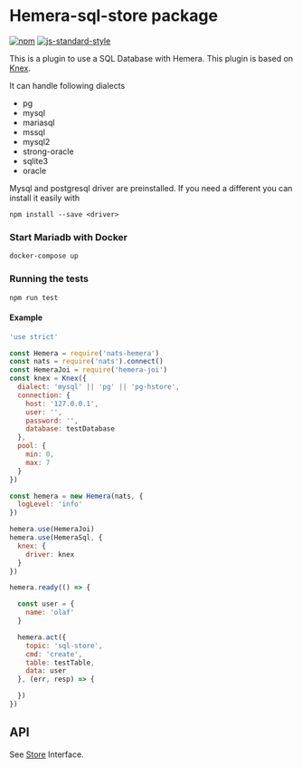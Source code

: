# Hemera-sql-store package

[![npm](https://img.shields.io/npm/v/hemera-sql-store.svg?maxAge=3600)](https://www.npmjs.com/package/hemera-sql-store)
[![js-standard-style](https://img.shields.io/badge/code%20style-standard-brightgreen.svg)](http://standardjs.com)

This is a plugin to use a SQL Database with Hemera.
This plugin is based on [Knex](http://knexjs.org/).

It can handle following dialects

- pg
- mysql
- mariasql
- mssql
- mysql2
- strong-oracle
- sqlite3
- oracle

Mysql and postgresql driver are preinstalled. If you need a different you can install it easily with
```
npm install --save <driver>
```

### Start Mariadb with Docker

```
docker-compose up
```

### Running the tests

```
npm run test
```

#### Example

```js
'use strict'

const Hemera = require('nats-hemera')
const nats = require('nats').connect()
const HemeraJoi = require('hemera-joi')
const knex = Knex({
  dialect: 'mysql' || 'pg' || 'pg-hstore',
  connection: {
    host: '127.0.0.1',
    user: '',
    password: '',
    database: testDatabase
  },
  pool: {
    min: 0,
    max: 7
  }
})

const hemera = new Hemera(nats, {
  logLevel: 'info'
})

hemera.use(HemeraJoi)
hemera.use(HemeraSql, {
  knex: {
    driver: knex
  }
})

hemera.ready(() => {

  const user = {
    name: 'olaf'
  }

  hemera.act({
    topic: 'sql-store',
    cmd: 'create',
    table: testTable,
    data: user
  }, (err, resp) => {

  })
})
```

## API

See [Store](https://github.com/hemerajs/hemera/tree/master/packages/hemera-store) Interface.
